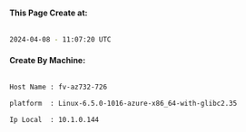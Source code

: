 
   
#### This Page Create at:

```bash

2024-04-08 - 11:07:20 UTC

```

#### Create By Machine:

```bash

Host Name : fv-az732-726

platform  : Linux-6.5.0-1016-azure-x86_64-with-glibc2.35

Ip Local  : 10.1.0.144

```

